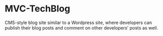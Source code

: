 # MVC-TechBlog
CMS-style blog site similar to a Wordpress site, where developers can publish their blog posts and comment on other developers’ posts as well.
